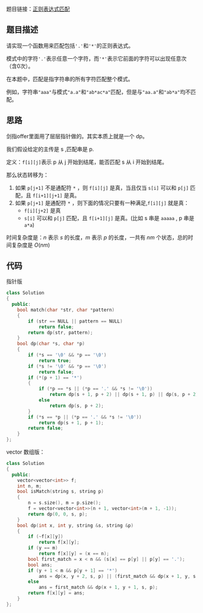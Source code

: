 题目链接：[正则表达式匹配](https://www.nowcoder.com/practice/45327ae22b7b413ea21df13ee7d6429c?tpId=13&tqId=11205&tPage=3&rp=3&ru=%2Fta%2Fcoding-interviews&qru=%2Fta%2Fcoding-interviews%2Fquestion-ranking)

## 题目描述

请实现一个函数用来匹配包括`'.'`和`'*'`的正则表达式。

模式中的字符`'.'`表示任意一个字符，而`'*'`表示它前面的字符可以出现任意次（含0次）。

在本题中，匹配是指字符串的所有字符匹配整个模式。

例如，字符串`"aaa"`与模式`"a.a"`和`"ab*ac*a"`匹配，但是与`"aa.a"`和`"ab*a"`均不匹配。

## 思路

剑指offer里面用了层层指针做的。其实本质上就是一个 dp。

我们假设给定的主传是 s ,匹配串是 p.

定义：`f[i][j]`表示 p 从 j 开始到结尾，能否匹配 s 从 i 开始到结尾。

那么状态转移为：

1.  如果 `p[j+1]` 不是通配符 `*` ，则 `f[i][j]` 是真，当且仅当 `s[i]` 可以和 `p[j]` 匹配，且 `f[i+1][j+1]` 是真。
2. 如果 `p[j+1]` 是通配符 `*` ，则下面的情况只要有一种满足,`f[i][j]` 就是真：
   - `f[i][j+2]` 是真
   - `s[i]` 可以和 `p[j]` 匹配，且 `f[i+1][j]` 是真。(比如 s 串是 `aaaaa` , p 串是 `a*a`)

时间复杂度是：$n$ 表示 $s$ 的长度，$m$ 表示 $p$ 的长度，一共有 $nm$ 个状态，总的时间复杂度是 $O(nm)$

## 代码

指针版

```cpp
class Solution
{
  public:
    bool match(char *str, char *pattern)
    {
        if (str == NULL || pattern == NULL)
            return false;
        return dp(str, pattern);
    }
    bool dp(char *s, char *p)
    {
        if (*s == '\0' && *p == '\0')
            return true;
        if (*s != '\0' && *p == '\0')
            return false;
        if (*(p + 1) == '*')
        {
            if (*p == *s || (*p == '.' && *s != '\0'))
                return dp(s + 1, p + 2) || dp(s + 1, p) || dp(s, p + 2);
            else
                return dp(s, p + 2);
        }
        if (*s == *p || (*p == '.' && *s != '\0'))
            return dp(s + 1, p + 1);
        return false;
    }
};
```

vector 数组版：

```cpp
class Solution
{
  public:
    vector<vector<int>> f;
    int n, m;
    bool isMatch(string s, string p)
    {
        n = s.size(), m = p.size();
        f = vector<vector<int>>(n + 1, vector<int>(m + 1, -1));
        return dp(0, 0, s, p);
    }
    bool dp(int x, int y, string &s, string &p)
    {
        if (~f[x][y])
            return f[x][y];
        if (y == m)
            return f[x][y] = (x == n);
        bool first_match = x < n && (s[x] == p[y] || p[y] == '.');
        bool ans;
        if (y + 1 < m && p[y + 1] == '*')
            ans = dp(x, y + 2, s, p) || (first_match && dp(x + 1, y, s, p));
        else
            ans = first_match && dp(x + 1, y + 1, s, p);
        return f[x][y] = ans;
    }
};
```

